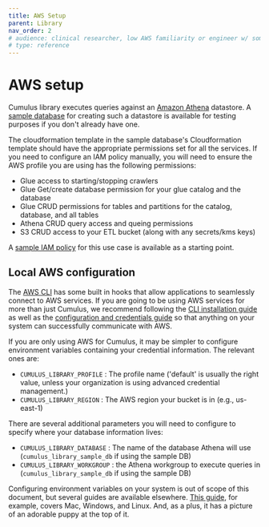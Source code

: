 ```yaml
---
title: AWS Setup
parent: Library
nav_order: 2
# audience: clinical researcher, low AWS familiarity or engineer w/ some AWS experience
# type: reference
---
```


# AWS setup

Cumulus library executes queries against an 
[Amazon Athena](https://aws.amazon.com/athena/) datastore. A
[sample database](https://github.com/smart-on-fhir/cumulus-library-sample-database)
for creating such a datastore is available for testing purposes if you don't
already have one.

The cloudformation template in the sample database's Cloudformation template should
have the appropriate permissions set for all the services. If you need to configure
an IAM policy manually, you will need to ensure the AWS profile you are using has
the following permissions:

- Glue access to starting/stopping crawlers
- Glue Get/create database permission for your glue catalog and the database
- Glue CRUD permissions for tables and partitions for the catalog, database, and all tables
- Athena CRUD query access and queing permissions
- S3 CRUD access to your ETL bucket (along with any secrets/kms keys)

A [sample IAM policy](./sample-iam-policy.json) for this use case is available as
a starting point.

## Local AWS configuration

The [AWS CLI](https://docs.aws.amazon.com/cli/latest/userguide/cli-chap-welcome.html)
has some built in hooks that allow applications to seamlessly connect to AWS services.
If you are going to be using AWS services for more than just Cumulus, we recommend
following the 
[CLI installation guide](https://docs.aws.amazon.com/cli/latest/userguide/getting-started-install.html)
as well as the 
[configuration and credentials guide](https://docs.aws.amazon.com/cli/latest/userguide/cli-configure-files.html)
so that anything on your system can successfully communicate with AWS.

If you are only using AWS for Cumulus, it may be simpler to configure environment
variables containing your credential information. The relevant ones are:
- `CUMULUS_LIBRARY_PROFILE` : The profile name ('default' is usually the right value,
unless your organization is using advanced credential management.)
- `CUMULUS_LIBRARY_REGION` : The AWS region your bucket is in (e.g., us-east-1)

There are several additional parameters you will need to configure
to specify where your database information lives:
- `CUMULUS_LIBRARY_DATABASE` : The name of the database Athena will use (`cumulus_library_sample_db` if using the sample DB)
- `CUMULUS_LIBRARY_WORKGROUP` : the Athena workgroup to execute queries in (`cumulus_library_sample_db` if using the sample DB)

Configuring environment variables on your system is out of scope of this document, but several guides are available elsewhere. [This guide](https://www.twilio.com/blog/2017/01/how-to-set-environment-variables.html), for example, covers Mac, Windows, and Linux. And, as a plus, it has a picture of an adorable puppy at the top of it.